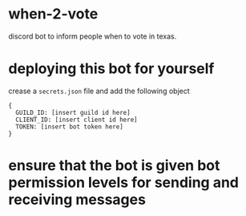 # when-2-vote
discord bot to inform people when to vote in texas.

# deploying this bot for yourself
crease a `secrets.json` file and add the following object
```
{
  GUILD_ID: [insert guild id here]
  CLIENT_ID: [insert client id here]
  TOKEN: [insert bot token here]
}
```

# ensure that the bot is given bot permission levels for sending and receiving messages

